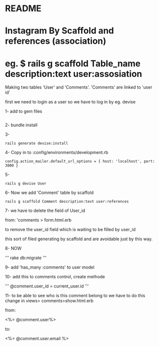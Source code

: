# README
# Instagram By Scaffold and references (association)
# eg. $ rails g scaffold Table_name description:text user:assosiation

Making two tables 'User' and 'Comments'.
'Comments' are linked to 'user id'

first we need to login as a user so we have to log in by eg. devise

1- add to gem files

```gem 'devise'
```

2- bundle install

3-
```
rails generate devise:install
```

4- Copy in to :config/environments/development.rb

```
config.action_mailer.default_url_options = { host: 'localhost', port: 3000 }
```
5-
```
rails g devise User
```
6- Now we add 'Comment' table by scaffold

```
rails g scaffold Comment description:text user:references
```
7- we have to delete the field of User_id

from: 'comments > form.html.erb

to remove the user_id field which is waiting to be filled by user_id

this sort of filed generating by scaffold and are avoidable just by this way.

8- NOW

'''
rake db:migrate
'''

9- add 'has_many :comments' to user model

10- add this to comments control, create methode

'''
@comment.user_id = current_user.id
'''

11- to be able to see who is this comment belong to we have to do this change in views> comments>show.html.erb

from:

<%= @comment.user%>

to:

<%= @comment.user.email %>
